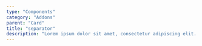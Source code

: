 ```yaml
---
type: "Components"
category: "Addons"
parent: "Card"
title: "separator"
description: "Lorem ipsum dolor sit amet, consectetur adipiscing elit. Nunc tempus laoreet leo sit amet iaculis."
---
```


<demo>
  <demovanilla src="vanilla/components/addons/card/separator-horizontal">
  </demovanilla>
</demo>
